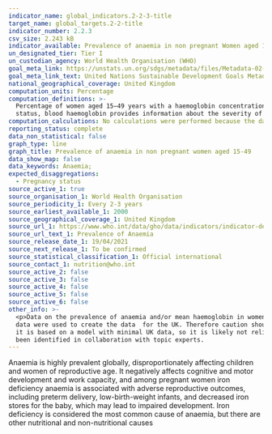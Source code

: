 ```yaml
---
indicator_name: global_indicators.2-2-3-title
target_name: global_targets.2-2-title
indicator_number: 2.2.3
csv_size: 2.243 kB
indicator_available: Prevalence of anaemia in non pregnant Women aged 15-49
un_designated_tier: Tier I
un_custodian_agency: World Health Organisation (WHO)
goal_meta_link: https://unstats.un.org/sdgs/metadata/files/Metadata-02-02-03.pdf
goal_meta_link_text: United Nations Sustainable Development Goals Metadata (PDF)
national_geographical_coverage: United Kingdom
computation_units: Percentage
computation_definitions: >-
  Percentage of women aged 15−49 years with a haemoglobin concentration less than 120 g/L for non-pregnant women and lactating women, adjusted for altitude and smoking. Anaemia can be assessed by measuring blood haemoglobin, and when used in combination with other indicators of iron
  status, blood haemoglobin provides information about the severity of iron deficiency. The anaemia prevalence for the population is used to classify the public health significance of the problem.
computation_calculations: No calculations were performed because the data is readily available in the required format from the source.
reporting_status: complete
data_non_statistical: false
graph_type: line
graph_title: Prevalence of anaemia in non pregnant women aged 15-49
data_show_map: false
data_keywords: Anaemia;
expected_disaggregations:
  - Pregnancy status
source_active_1: true
source_organisation_1: World Health Organisation
source_periodicity_1: Every 2-3 years
source_earliest_available_1: 2000
source_geographical_coverage_1: United Kingdom
source_url_1: https://www.who.int/data/gho/data/indicators/indicator-details/GHO/anaemia-in-non-pregnant-women-prevalence-(-)
source_url_text_1: Prevalence of Anaemia
source_release_date_1: 19/04/2021
source_next_release_1: To be confirmed
source_statistical_classification_1: Official international
source_contact_1: nutrition@who.int
source_active_2: false
source_active_3: false
source_active_4: false
source_active_5: false
source_active_6: false
other_info: >-
  <p>Data on the prevalence of anaemia and/or mean haemoglobin in women of reproductive age, collected between 1995 and 2019 were obtained from 408 population-representative data sources from 124 countries worldwide. These data were then modelled on a worldwide level and similar countries
  data were used to create the data  for the UK. Therefore caution should be used when using the data displayed above and when using the data (and additional data) on the WHO database for all women and pregnant women. We have not reported the WHO data for pregnant women in the UK because
  it is based on a model with minimal UK data, so it is likely not reliable for the national context. You can see these data through the <a href="https://unstats.un.org/sdgs/unsdg">SDG Global Database</a>  </p> Data follows the UN specification for this indicator. This indicator has not
  been identified in collaboration with topic experts.
---
```

Anaemia is highly prevalent globally, disproportionately affecting children and women of reproductive age. It negatively affects cognitive and motor development and work capacity, and among pregnant women iron deficiency anaemia is associated with adverse reproductive outcomes, including preterm delivery, low-birth-weight infants, and decreased iron stores for the baby, which may lead to impaired development. Iron deficiency is considered the most common cause of anaemia, but there are other nutritional and non-nutritional causes